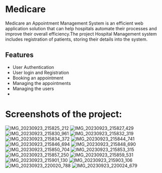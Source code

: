 # Medicare
Medicare an Appointment Management System is an efficient web application solution that can help hospitals automate their processes and improve their overall efficiency.The project Hospital Management system includes registration of patients, storing their details into the system.

## Features
- User Authentication
- User login and Registration
- Booking an appointment
- Managing the appointments
- Managing the users
- 
<h1>Screenshots of the project:</h1>

![IMG_20230923_215825_212](https://github.com/user-attachments/assets/f578abf8-a843-43f9-86f8-718bd57902f0)
![IMG_20230923_215827_429](https://github.com/user-attachments/assets/292ee221-a5c5-41a1-9d3a-6861361a5b6f)
![IMG_20230923_215830_961](https://github.com/user-attachments/assets/562f4df9-9166-4343-9f39-bece4153e2e3)
![IMG_20230923_215832_319](https://github.com/user-attachments/assets/ab8df75d-3d87-42bc-b84e-d7cc8711182e)
![IMG_20230923_215834_372](https://github.com/user-attachments/assets/34d116cb-ec04-470f-9fde-dfa386ff842d)
![IMG_20230923_215844_741](https://github.com/user-attachments/assets/7cfe9f4e-6e25-4a65-a73b-192d9babde14)
![IMG_20230923_215846_694](https://github.com/user-attachments/assets/85628004-d7e7-48d4-b58c-f8ce5151cdf1)
![IMG_20230923_215848_690](https://github.com/user-attachments/assets/4d319a4e-e950-4d07-94ea-947f1cf345bd)
![IMG_20230923_215850_704](https://github.com/user-attachments/assets/9a13270e-3690-4c33-8648-8177ea6b7ade)
![IMG_20230923_215853_315](https://github.com/user-attachments/assets/6f4896f1-3548-4746-8799-f11f8f00e9d8)
![IMG_20230923_215857_250](https://github.com/user-attachments/assets/d3f0ed53-e1c9-486c-8316-9840be8babc6)
![IMG_20230923_215859_531](https://github.com/user-attachments/assets/4ec2c4b8-76b3-492c-bd8b-2afd46d07104)
![IMG_20230923_215901_130](https://github.com/user-attachments/assets/72a662d0-3930-4669-afb9-963e307e7f43)
![IMG_20230923_215903_106](https://github.com/user-attachments/assets/739ab301-17e7-4ba2-abc2-32f5ee522b36)
![IMG_20230923_220020_788](https://github.com/user-attachments/assets/2f89b1e9-949d-4da5-8501-bd6c7da7a17d)
![IMG_20230923_220024_679](https://github.com/user-attachments/assets/fbecca6f-fc75-4049-8db6-8b69f47bbf0c)
